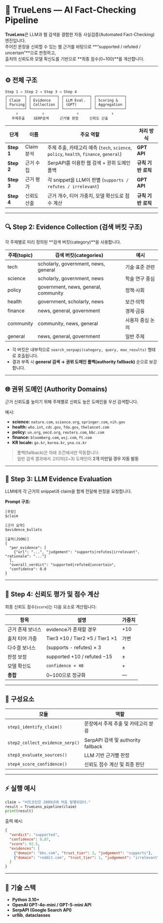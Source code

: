 # 🧠 TrueLens — AI Fact-Checking Pipeline

**TrueLens**은 LLM과 웹 검색을 결합한 자동 사실검증(Automated Fact-Checking) 엔진입니다.  
주어진 문장을 신뢰할 수 있는 웹 근거를 바탕으로 **“supported / refuted / uncertain”**으로 판정하고,  
출처의 신뢰도와 모델 확신도를 기반으로 **최종 점수(0~100)**를 계산합니다.

---

## ⚙️ 전체 구조

```
Step 1 → Step 2 → Step 3 → Step 4
┌────────┐ ┌────────────┐ ┌────────────┐ ┌─────────────┐
│ Claim  │ │ Evidence   │ │ LLM Eval.  │ │ Scoring &   │
│ Parsing│ │ Collection │ │ (GPT)      │ │ Aggregation │
└────────┘ └────────────┘ └────────────┘ └─────────────┘
     ↓           ↓               ↓               ↓
   주제추출    SERP검색     근거별 판정     신뢰도 산출
```

| 단계 | 이름 | 주요 역할 | 처리 방식 |
|------|------|-----------|-----------|
| **Step 1** | Claim 분석 | 주제 추출, 카테고리 예측 (`tech`, `science`, `policy`, `health`, `finance`, `general`) | **GPT API** |
| **Step 2** | 근거 수집 | SerpAPI를 이용한 웹 검색 + 권위 도메인 폴백 | **규칙 기반 로직** |
| **Step 3** | 근거 평가 | 각 snippet을 LLM이 판별 (`supports / refutes / irrelevant`) | **GPT API** |
| **Step 4** | 신뢰도 산출 | 근거 개수, 티어 가중치, 모델 확신도로 점수 계산 | **규칙 기반 로직** |

---

## 🔍 Step 2: Evidence Collection (검색 버킷 구조)

각 주제별로 미리 정의된 **검색 버킷(category)**을 사용합니다.

| 주제(topic) | 검색 버킷(categories) | 예시 |
|--------------|------------------------|------|
| tech | scholarly, government, news, general | 기술·표준 관련 |
| science | scholarly, government, news | 학술 연구 중심 |
| policy | government, news, general, community | 정책·사회 |
| health | government, scholarly, news | 보건·의학 |
| finance | news, general, government | 경제·금융 |
| community | community, news, general | 사용자 중심 논의 |
| general | news, general, government | 일반 주제 |

- 각 버킷은 내부적으로 `search_serpapi(category, query, max_results)` 형태로 호출됩니다.  
- 결과 부족 시 **general 검색 → 권위 도메인 폴백(authority fallback)** 순으로 보강합니다.

---

## 🌐 권위 도메인 (Authority Domains)

근거 신뢰도를 높이기 위해 주제별로 신뢰도 높은 도메인을 우선 검색합니다.

예시:

- **science:** `nature.com`, `science.org`, `springer.com`, `nih.gov`  
- **health:** `who.int`, `cdc.gov`, `fda.gov`, `thelancet.com`  
- **policy:** `un.org`, `oecd.org`, `reuters.com`, `bbc.com`  
- **finance:** `bloomberg.com`, `wsj.com`, `ft.com`  
- **KR locale:** `go.kr`, `korea.kr`, `yna.co.kr`

> 폴백(fallback)은 아래 조건에서만 작동합니다:  
> 일반 검색 결과에서 고티어(2~3) 도메인이 **2개 미만일 경우 자동 발동**

---

## 🧾 Step 3: LLM Evidence Evaluation

LLM에게 각 근거의 snippet과 claim을 함께 전달해 판정을 요청합니다.

**Prompt 구조:**

```text
[주장]
$claim

[근거 요약]
$evidence_bullets

[출력(JSON)]
{
  "per_evidence": [
    {"url": "...", "judgement": "supports|refutes|irrelevant", "rationale": "..."}
  ],
  "overall_verdict": "supported|refuted|uncertain",
  "confidence": 0.0
}
```

---

## 🧮 Step 4: 신뢰도 평가 및 점수 계산

최종 신뢰도 점수(`score`)는 다음 요소로 계산됩니다:

| 항목 | 설명 | 가중치 |
|------|------|---------|
| 근거 존재 보너스 | evidence가 존재할 경우 | +10 |
| 출처 티어 가중 | Tier3 ×10 / Tier2 ×5 / Tier1 ×1 | 가변 |
| 다수결 보너스 | (supports - refutes) × 3 | ± |
| 판정 보정 | supported +10 / refuted −15 | ± |
| 모델 확신도 | `confidence × 40` | + |
| **총합** | 0~100으로 정규화 | — |

---

## 🧰 구성요소

| 모듈 | 역할 |
|------|------|
| `step1_identify_claim()` | 문장에서 주제 추출 및 카테고리 분류 |
| `step2_collect_evidence_serp()` | SerpAPI 검색 및 authority fallback |
| `step3_evaluate_sources()` | LLM 기반 근거별 판정 |
| `step4_score_confidence()` | 신뢰도 점수 계산 및 최종 판단 |

---

## ⚡ 실행 예시

```python
claim = "비트코인은 2009년에 처음 발행되었다."
result = TrueLens_pipeline(claim)
print(result)
```

출력 예시:

```json
{
  "verdict": "supported",
  "confidence": 0.87,
  "score": 92.5,
  "evidences": [
    {"domain": "bbc.com", "trust_tier": 3, "judgement": "supports"},
    {"domain": "reddit.com", "trust_tier": 1, "judgement": "irrelevant"}
  ]
}
```

---

## 🧩 기술 스택

- **Python 3.10+**  
- **OpenAI GPT-4o-mini / GPT-5-mini API**  
- **SerpAPI (Google Search API)**  
- **urllib**, **dataclasses**


